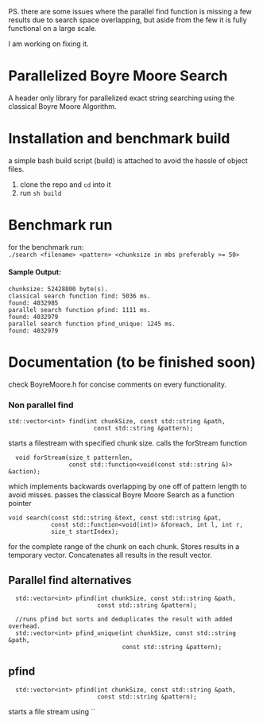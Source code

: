 PS. there are some issues where the parallel find function is missing a few results due to search space overlapping, but aside from the few it is fully functional on a large scale.

I am working on fixing it.

# Parallelized Boyre Moore Search
A header only library for parallelized exact string searching using the classical Boyre Moore Algorithm.


# Installation and benchmark build
a simple bash build script (build) is attached to avoid the hassle of object files. 

1. clone the repo and `cd` into it
2. run `sh build`

# Benchmark run 
for the benchmark run: <br>
`./search <filename> <pattern> <chunksize in mbs preferably >= 50>`

#### Sample Output:

```
chunksize: 52428800 byte(s).
classical search function find: 5036 ms.
found: 4032985
parallel search function pfind: 1111 ms.
found: 4032979
parallel search function pfind_unique: 1245 ms.
found: 4032979
```

# Documentation (to be finished soon)
check BoyreMoore.h for concise comments  on every functionality.

### Non parallel find
```
std::vector<int> find(int chunkSize, const std::string &path,
                        const std::string &pattern);
```    
starts a filestream with specified chunk size. 
calls the forStream function 
```
  void forStream(size_t patternlen,
                 const std::function<void(const std::string &)> &action);

```
which implements backwards overlapping by one off of pattern length to avoid misses. passes the classical Boyre Moore Search as a function pointer
```  
void search(const std::string &text, const std::string &pat,
            const std::function<void(int)> &foreach, int l, int r,
            size_t startIndex);
```
for the complete range of the chunk on each chunk. Stores results in a temporary vector.  Concatenates all results in the result vector.

## Parallel find alternatives
```
  std::vector<int> pfind(int chunkSize, const std::string &path,
                         const std::string &pattern);

  //runs pfind but sorts and deduplicates the result with added overhead.
  std::vector<int> pfind_unique(int chunkSize, const std::string &path,
                                const std::string &pattern);

```

## pfind
```
  std::vector<int> pfind(int chunkSize, const std::string &path,
                         const std::string &pattern);
```
starts a file stream using ``


